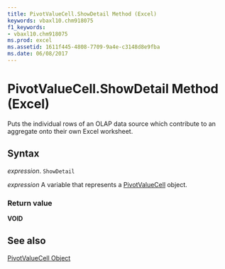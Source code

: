 ```yaml
---
title: PivotValueCell.ShowDetail Method (Excel)
keywords: vbaxl10.chm918075
f1_keywords:
- vbaxl10.chm918075
ms.prod: excel
ms.assetid: 1611f445-4808-7709-9a4e-c3148d8e9fba
ms.date: 06/08/2017
---
```



# PivotValueCell.ShowDetail Method (Excel)

Puts the individual rows of an OLAP data source which contribute to an aggregate onto their own Excel worksheet.


## Syntax

 _expression_. `ShowDetail`

 _expression_ A variable that represents a [PivotValueCell](Excel.pivotvaluecell.md) object.


### Return value

 **VOID**


## See also



[PivotValueCell Object](Excel.pivotvaluecell.md)

